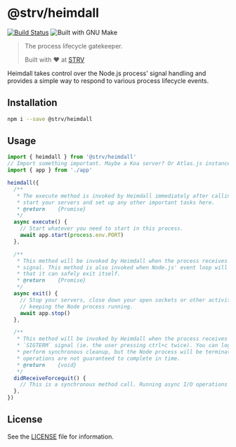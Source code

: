 # @strv/heimdall

[![Build Status][travis-badge]][travis-url]
![Built with GNU Make][make-badge]

> The process lifecycle gatekeeper.
>
> Built with ❤️ at [STRV][strv-home]

Heimdall takes control over the Node.js process' signal handling and provides a simple way to respond to various process lifecycle events.

## Installation

```sh
npm i --save @strv/heimdall
```

## Usage

```js
import { heimdall } from '@strv/heimdall'
// Import something important. Maybe a Koa server? Or Atlas.js instance?
import { app } from './app'

heimdall({
  /**
   * The execute method is invoked by Heimdall immediately after calling `heimdall()`. You can
   * start your servers and set up any other important tasks here.
   * @return    {Promise}
   */
  async execute() {
    // Start whatever you need to start in this process.
    await app.start(process.env.PORT)
  },

  /**
   * This method will be invoked by Heimdall when the process receives a `SIGINT` or `SIGTERM`
   * signal. This method is also invoked when Node.js' event loop will empty and Node determines
   * that it can safely exit itself.
   * @return    {Promise}
   */
  async exit() {
    // Stop your servers, close down your open sockets or other activities that might be
    // keeping the Node process running.
    await app.stop()
  },

  /**
   * This method will be invoked by Heimdall when the process receives a second `SIGINT` or
   * `SIGTERM` signal (ie. the user pressing ctrl+c twice). You can log something to the console or
   * perform synchronous cleanup, but the Node process will be terminated shortly and any async I/O
   * operations are not guaranteed to complete in time.
   * @return    {void}
   */
  didReceiveForcequit() {
    // This is a synchronous method call. Running async I/O operations is not guaranteed to work.
  },
})
```

## License

See the [LICENSE](LICENSE) file for information.

[strv-home]: https://www.strv.com
[travis-badge]: https://img.shields.io/travis/com/strvcom/heimdall.svg?style=flat-square
[travis-url]: https://travis-ci.com/strvcom/heimdall
[make-badge]: https://img.shields.io/badge/Built%20with-GNU%20Make-brightgreen.svg?style=flat-square
